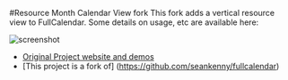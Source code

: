 #Resource Month Calendar View fork
This fork adds a vertical resource view to FullCalendar.  Some details on usage, etc are available here:

![screenshot](https://cloud.githubusercontent.com/assets/3748334/6966722/0996aeee-d953-11e4-9d97-0d83fcf6b25e.png)

- [Original Project website and demos](https://github.com/fullcalendar/fullcalendar)
- [This project is a fork of] (https://github.com/seankenny/fullcalendar)
